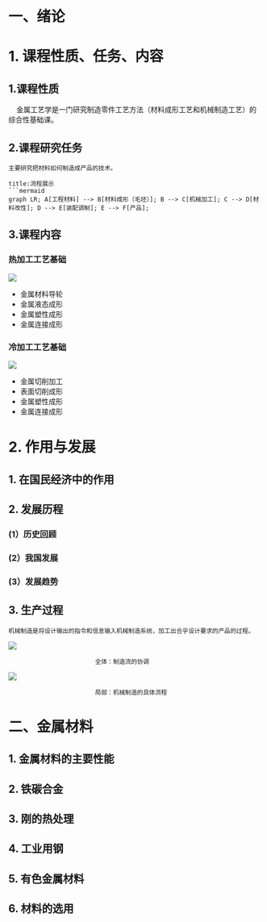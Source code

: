 # 一、绪论
# 1. 课程性质、任务、内容

## **1.课程性质**   

    金属工艺学是一门研究制造零件工艺方法（材料成形工艺和机械制造工艺）的综合性基础课。

## **2.课程研究任务**

	主要研究把材料如何制造成产品的技术。

```ad-note
title:流程展示
```mermaid
graph LR; A[工程材料] --> B[材料成形（毛坯）]; B --> C[机械加工]; C --> D[材料改性]; D --> E[装配调制]; E --> F[产品];
```

## **3.课程内容**
### **热加工工艺基础**

![](https://img.picui.cn/free/2024/11/11/6731e8821a52d.png)


- 金属材料导轮
- 金属液态成形
- 金属塑性成形
- 金属连接成形
### **冷加工工艺基础**

![](https://img.picui.cn/free/2024/11/11/6731e8a1785c7.png)

- 金属切削加工
- 表面切削成形
- 金属塑性成形
- 金属连接成形


# 2. 作用与发展

## 1. 在国民经济中的作用

## 2. 发展历程

### (1）历史回顾

### (2）我国发展

### (3）发展趋势

## 3. 生产过程

	机械制造是将设计输出的指令和信息输入机械制造系统，加工出合乎设计要求的产品的过程。

![](https://img.picui.cn/free/2024/11/11/6731e9accc340.png)

							全体：制造流的协调

![]( https://img.picui.cn/free/2024/11/11/6731ea1ed09f7.png)

							局部：机械制造的具体流程

# 二、金属材料


## 1. 金属材料的主要性能

## 2. 铁碳合金

## 3. 刚的热处理

## 4. 工业用钢

## 5. 有色金属材料

## 6. 材料的选用
